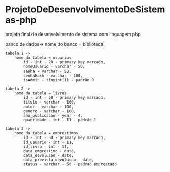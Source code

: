 # ProjetoDeDesenvolvimentoDeSistemas-php
projeto final de desenvolvimento de sistema com linguagem php


banco de dados-> 
    nome do banco = biblioteca

    tabela 1 ->
        nome da tabela = usuarios
            id - int - 20 - primary key marcado,
            nomeUsuario - varchar - 50,
            senha - varchar - 50,
            senhaHash - varchar - 100,
            isAdmin - tinyint(1) - padrão 0

    tabela 2 ->
        nome da tabela = livros
            id - int - 50 - primary key marcado,
            titulo - varchar - 100,
            autor - varchar - 100,
            genero - varchar - 100,
            ano_publicacao - year - 4,
            quantidade - int - 11 - padrão 1

    tabela 3 ->
        nome da tabela = emprestimos
            id - int - 50 - primary key marcado,
            id_usuario - int - 11,
            id_livro - int - 11,
            data_emprestimo - date,
            data_devolucao - date,
            data_prevista_devolucao - date,
            status - varchar - 50 - padrao emprestado